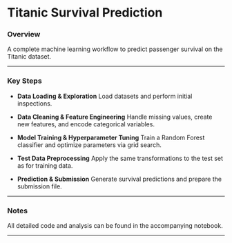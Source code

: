 # Titanic Survival Prediction

### Overview

A complete machine learning workflow to predict passenger survival on the Titanic dataset.

---

### Key Steps

* **Data Loading & Exploration**
  Load datasets and perform initial inspections.

* **Data Cleaning & Feature Engineering**
  Handle missing values, create new features, and encode categorical variables.

* **Model Training & Hyperparameter Tuning**
  Train a Random Forest classifier and optimize parameters via grid search.

* **Test Data Preprocessing**
  Apply the same transformations to the test set as for training data.

* **Prediction & Submission**
  Generate survival predictions and prepare the submission file.

---

### Notes

All detailed code and analysis can be found in the accompanying notebook.

---



